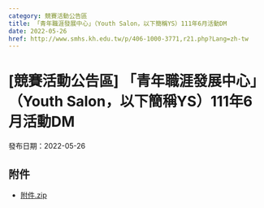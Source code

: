 ```yaml
---
category: 競賽活動公告區
title: 「青年職涯發展中心」（Youth Salon，以下簡稱YS）111年6月活動DM
date: 2022-05-26
href: http://www.smhs.kh.edu.tw/p/406-1000-3771,r21.php?Lang=zh-tw
---
```


# [競賽活動公告區] 「青年職涯發展中心」（Youth Salon，以下簡稱YS）111年6月活動DM

發布日期：2022-05-26



## 附件

- [附件.zip](https://www.smhs.kh.edu.tw/app/index.php?Action=downloadfile&file=WVhSMFlXTm9MemcxTDNCMFlWOHpOVE0zWHpVMk9UUTVORGxmTkRnMk1qTXVlbWx3&fname=DGGGROTSYWQO41XX50LKSWHGRK30OOLKDGUWTSKK4125MLVWKPROVTPOUSSSPKPO)
